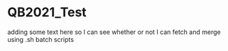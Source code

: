 # QB2021_Test

adding some text here so I can see whether or not I can fetch and merge using .sh batch scripts
